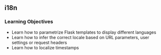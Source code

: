 ## i18n

### Learning Objectives

* Learn how to parametrize Flask templates to display different languages
* Learn how to infer the correct locale based on URL parameters, user settings or request headers
* Learn how to localize timestamps

